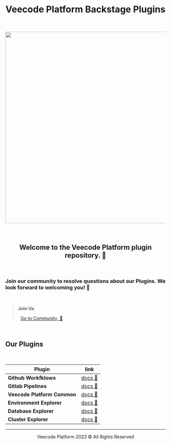 <h1 align="center">
Veecode Platform Backstage Plugins
</h1>
<br><br>
<div align="center">
<img src="https://github.com/veecode-platform/platform-backstage-plugins/assets/84424883/9ad91582-73a5-4def-bd34-2a9a3bbcb451" align="center" width="600"/>
</div>
<br><br>

<h2 align="center">Welcome to the Veecode Platform plugin repository. 👋 </h2>

<br>
<h3>Join our community to resolve questions about our Plugins. We look forward to welcoming you! 💬</h3>
<br>

> **Join Us**
>
>
>    [Go to Community  🚀](https://github.com/orgs/veecode-platform/discussions)

<br>

<h2>Our Plugins</h2>

<br>

| Plugin           |  link |
| --------------------------- | ------------------------------------------------------------ |
| **Github Workfklows**        | [docs 📑](https://github.com/veecode-platform/platform-backstage-plugins/tree/master/plugins/github-workflows) |
| **Gitlab Pipelines**        |  [docs 📑](https://github.com/veecode-platform/platform-backstage-plugins/tree/master/plugins/gitlab-pipelines) |
| **Veecode Platform Common** |  [docs 📑](https://github.com/veecode-platform/platform-backstage-plugins/tree/master/plugins/veecode-platform-common) |
| **Environment Explorer**    |  [docs 📑](https://github.com/veecode-platform/platform-backstage-plugins/tree/master/plugins/environment-explorer) |
| **Database Explorer**       |  [docs 📑](https://github.com/veecode-platform/platform-backstage-plugins/tree/master/plugins/database-explorer) |
| **Cluster Explorer**        |  [docs 📑](https://github.com/veecode-platform/platform-backstage-plugins/tree/master/plugins/cluster-explorer) |


---


<footer>
  <p align="center">Veecode Platform 2023 &#169; All Rights Reserved</p>
</footer>
